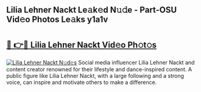 ## Lilia Lehner Nackt Le𝚊k𝚎d N𝚞𝚍e - Part-OSU Vid𝚎o Photos Le𝚊ks y1a1v

# <h2><a href="http://fb4xdce.evod.top/?m=Lilia+Lehner+Nackt">🔗 👉🔴 Lilia Lehner Nackt Vid𝚎o Ph𝚘t𝚘s</a></h2>

[![Lilia Lehner Nackt N𝚞d𝚎s](https://i.imgur.com/8V9OHl7.gif)](http://fb4xdce.evod.top/?m=Lilia+Lehner+Nackt)
Social media influencer Lilia Lehner Nackt and content creator renowned for their lifestyle and dance-inspired content. A public figure like Lilia Lehner Nackt, with a large following and a strong voice, can inspire and motivate others to make a difference. 
